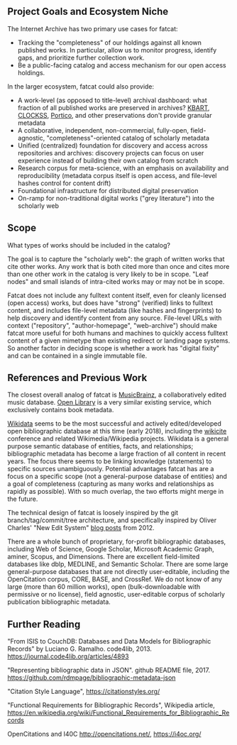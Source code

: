 
## Project Goals and Ecosystem Niche

The Internet Archive has two primary use cases for fatcat:

- Tracking the "completeness" of our holdings against all known published
  works.  In particular, allow us to monitor progress, identify gaps, and
  prioritize further collection work.
- Be a public-facing catalog and access mechanism for our open access holdings.

In the larger ecosystem, fatcat could also provide:

- A work-level (as opposed to title-level) archival dashboard: what fraction of
  all published works are preserved in archives? [KBART](), [CLOCKSS](),
  [Portico](), and other preservations don't provide granular metadata
- A collaborative, independent, non-commercial, fully-open, field-agnostic,
  "completeness"-oriented catalog of scholarly metadata
- Unified (centralized) foundation for discovery and access across repositories
  and archives: discovery projects can focus on user experience instead of
  building their own catalog from scratch
- Research corpus for meta-science, with an emphasis on availability and
  reproducibility (metadata corpus itself is open access, and file-level hashes
  control for content drift)
- Foundational infrastructure for distributed digital preservation
- On-ramp for non-traditional digital works ("grey literature") into the
  scholarly web

[KBART]: https://thekeepers.org/
[CLOCKSS]: https://clockss.org
[Portico]: http://www.portico.org

## Scope

What types of works should be included in the catalog?

The goal is to capture the "scholarly web": the graph of written works that
cite other works. Any work that is both cited more than once and cites more
than one other work in the catalog is very likely to be in scope. "Leaf nodes"
and small islands of intra-cited works may or may not be in scope.

Fatcat does not include any fulltext content itself, even for cleanly licensed
(open access) works, but does have "strong" (verified) links to fulltext
content, and includes file-level metadata (like hashes and fingerprints)
to help discovery and identify content from any source. File-level URLs with
context ("repository", "author-homepage", "web-archive") should make fatcat
more useful for both humans and machines to quickly access fulltext content of
a given mimetype than existing redirect or landing page systems. So another
factor in deciding scope is whether a work has "digital fixity" and can be
contained in a single immutable file.

## References and Previous Work

The closest overall analog of fatcat is [MusicBrainz][mb], a collaboratively
edited music database. [Open Library][ol] is a very similar existing service,
which exclusively contains book metadata.

[Wikidata][wd] seems to be the most successful and actively edited/developed
open bibliographic database at this time (early 2018), including the
[wikicite][wikicite] conference and related Wikimedia/Wikipedia projects.
Wikidata is a general purpose semantic database of entities, facts, and
relationships; bibliographic metadata has become a large fraction of all
content in recent years. The focus there seems to be linking knowledge
(statements) to specific sources unambiguously. Potential advantages fatcat has
are a focus on a specific scope (not a general-purpose database of entities)
and a goal of completeness (capturing as many works and relationships as
rapidly as possible). With so much overlap, the two efforts might merge in the
future.

The technical design of fatcat is loosely inspired by the git
branch/tag/commit/tree architecture, and specifically inspired by Oliver
Charles' "New Edit System" [blog posts][nes-blog] from 2012.

There are a whole bunch of proprietary, for-profit bibliographic databases,
including Web of Science, Google Scholar, Microsoft Academic Graph, aminer,
Scopus, and Dimensions. There are excellent field-limited databases like dblp,
MEDLINE, and Semantic Scholar. There are some large general-purpose databases
that are not directly user-editable, including the OpenCitation corpus, CORE,
BASE, and CrossRef. We do not know of any large (more than 60 million works),
open (bulk-downloadable with permissive or no license), field agnostic,
user-editable corpus of scholarly publication bibliographic metadata.

[nes-blog]: https://ocharles.org.uk/blog/posts/2012-07-10-nes-does-it-better-1.html
[mb]: https://musicbrainz.org
[ol]: https://openlibrary.org
[wd]: https://wikidata.org
[wikicite]: https://meta.wikimedia.org/wiki/WikiCite_2017

## Further Reading

"From ISIS to CouchDB: Databases and Data Models for Bibliographic Records" by Luciano G. Ramalho. code4lib, 2013. <https://journal.code4lib.org/articles/4893>

"Representing bibliographic data in JSON". github README file, 2017. <https://github.com/rdmpage/bibliographic-metadata-json>

"Citation Style Language", <https://citationstyles.org/>

"Functional Requirements for Bibliographic Records", Wikipedia article, <https://en.wikipedia.org/wiki/Functional_Requirements_for_Bibliographic_Records>

OpenCitations and I40C <http://opencitations.net/>, <https://i4oc.org/>

